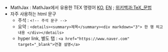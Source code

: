 * MathJax : MathJax에서 유용한 TEX 명령어 <a href="https://www.onemathematicalcat.org/MathJaxDocumentation/MathJaxKorean/TeXSyntax_ko.html" target="_blank">KO</a>, <a href="https://www.onemathematicalcat.org/MathJaxDocumentation/TeXSyntax.htm" target="_blank">EN</a> ; <a href="https://ko.wikipedia.org/wiki/위키백과:TeX_문법" target="_blank">위키백과:TeX_문법</a>
* 자주 사용하는 html 문구
  + 주석 : `<!-- 주석 문구 -->`
  + 요약 : `<details><summary>제목</summary><div markdown="3"> 한 행 띄고 내용 </div></details>`
  + hyper link, 별도 탭 : `<a href="https://www.naver.com" target="_blank">연결 설명</a>`
